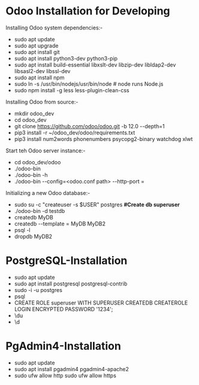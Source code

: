 # Odoo Installation for Developing

 Installing Odoo system dependencies:-
  - sudo apt update
  - sudo apt upgrade
  - sudo apt install git
  - sudo apt install python3-dev python3-pip
  - sudo apt install build-essential libxslt-dev libzip-dev libldap2-dev libsasl2-dev libssl-dev
  - sudo apt install npm
  - sudo ln -s /usr/bin/nodejs/usr/bin/node # node runs Node.js
  - sudo npm install -g less less-plugin-clean-css
 
 Installing Odoo from source:-
  - mkdir odoo_dev
  - cd odoo_dev
  - git clone https://github.com/odoo/odoo.git -b 12.0 --depth=1
  - pip3 install -r ~/odoo_dev/odoo/requirements.txt
  - pip3 install num2words phonenumbers psycopg2-binary watchdog xlwt
  
 Start teh Odoo server instance:-
  - cd odoo_dev/odoo
  - ./odoo-bin 
  - ./odoo-bin -h
  - ./odoo-bin --config=<odoo.conf path>  --http-port = <new port>
 
 Initializing a new Odoo database:-
  - sudo su -c "createuser -s $USER" postgres <b>#Create db superuser</b>
  - ./odoo-bin -d testdb
  - createdb MyDB
  - createdb --template = MyDB MyDB2
  - psql -l
  - dropdb MyDB2
  


# PostgreSQL-Installation
  - sudo apt update
  - sudo apt install postgresql postgresql-contrib
  - sudo -i -u postgres
  - psql
  - CREATE ROLE superuser WITH SUPERUSER CREATEDB CREATEROLE LOGIN ENCRYPTED PASSWORD '1234';
  - \du
  - \d 
  
# PgAdmin4-Installation
  - sudo apt update 
  - sudo apt install pgadmin4 pgadmin4-apache2
  - sudo ufw allow http
    sudo ufw allow https


